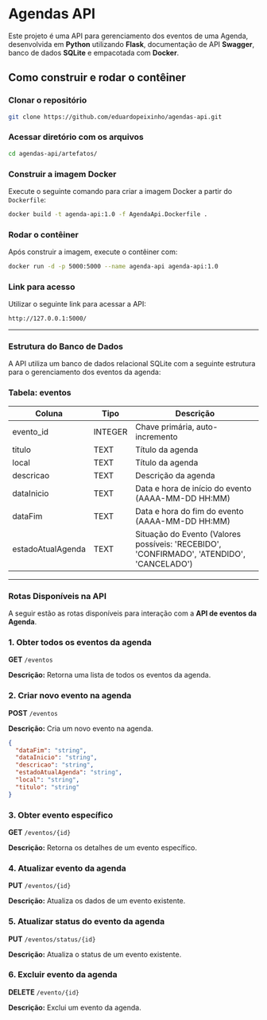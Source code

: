 # Agendas API

Este projeto é uma API para gerenciamento dos eventos de uma Agenda, desenvolvida em **Python** utilizando **Flask**, documentação de API **Swagger**, banco de dados **SQLite** e empacotada com **Docker**.

## Como construir e rodar o contêiner

### Clonar o repositório
```sh
git clone https://github.com/eduardopeixinho/agendas-api.git
```
### Acessar diretório com os arquivos
```sh
cd agendas-api/artefatos/
```

### Construir a imagem Docker
Execute o seguinte comando para criar a imagem Docker a partir do `Dockerfile`:

```sh
docker build -t agenda-api:1.0 -f AgendaApi.Dockerfile .
```

### Rodar o contêiner
Após construir a imagem, execute o contêiner com:

```sh
docker run -d -p 5000:5000 --name agenda-api agenda-api:1.0
```

### Link para acesso
Utilizar o seguinte link para acessar a API:
```sh
http://127.0.0.1:5000/
```
---
### Estrutura do Banco de Dados

A API utiliza um banco de dados relacional SQLite com a seguinte estrutura para o gerenciamento dos eventos da agenda:

### Tabela: **eventos**
| Coluna     | Tipo        | Descrição                          |
|------------|-------------|------------------------------------|
| evento_id         | INTEGER     | Chave primária, auto-incremento    |
| titulo     | TEXT| Título da agenda                  |
| local     | TEXT| Título da agenda    
| descricao | TEXT        | Descrição da agenda               |
| dataInicio       | TEXT| Data e hora de início do evento (AAAA-MM-DD HH:MM)     |
| dataFim       | TEXT| Data e hora do fim do evento (AAAA-MM-DD HH:MM)            |
| estadoAtualAgenda       | TEXT| Situação do Evento (Valores possíveis: 'RECEBIDO', 'CONFIRMADO', 'ATENDIDO', 'CANCELADO')             |

---

### Rotas Disponíveis na API

A seguir estão as rotas disponíveis para interação com a **API de eventos da Agenda**.

### **1. Obter todos os eventos da agenda**
**GET** `/eventos`

**Descrição:** Retorna uma lista de todos os eventos da agenda.

### **2. Criar novo evento na agenda**
**POST** `/eventos`

**Descrição:** Cria um novo evento na agenda.
```json
{
  "dataFim": "string",
  "dataInicio": "string",
  "descricao": "string",
  "estadoAtualAgenda": "string",
  "local": "string",
  "titulo": "string"
}
```
### **3. Obter evento específico**
**GET** `/eventos/{id}`

**Descrição:** Retorna os detalhes de um evento específico.

### **4. Atualizar evento da agenda**
**PUT** `/eventos/{id}`

**Descrição:** Atualiza os dados de um evento existente.

### **5. Atualizar status do evento da agenda**
**PUT** `/eventos/status/{id}`

**Descrição:** Atualiza o status de um evento existente.

### **6. Excluir evento da agenda**
**DELETE** `/evento/{id}`

**Descrição:** Exclui um evento da agenda.


